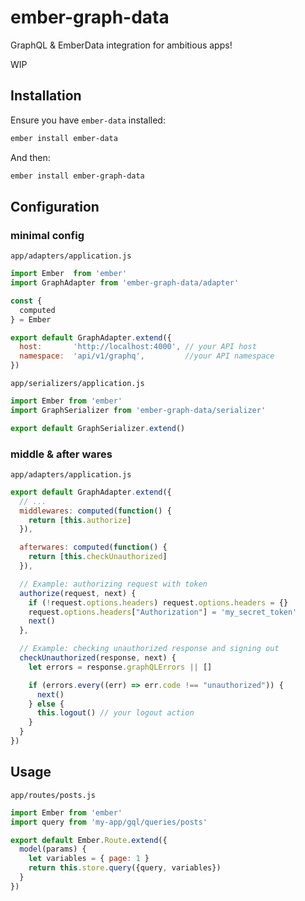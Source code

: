 # ember-graph-data

GraphQL & EmberData integration for ambitious apps!

WIP

## Installation

Ensure you have `ember-data` installed:

```bash
ember install ember-data
```

And then:
```bash
ember install ember-graph-data  
```
## Configuration
### minimal config
`app/adapters/application.js`
```js
import Ember  from 'ember'
import GraphAdapter from 'ember-graph-data/adapter'

const {
  computed
} = Ember

export default GraphAdapter.extend({
  host:       'http://localhost:4000', // your API host
  namespace:  'api/v1/graphq',         //your API namespace
})
```
`app/serializers/application.js`
```js
import Ember from 'ember'
import GraphSerializer from 'ember-graph-data/serializer'

export default GraphSerializer.extend()
```

### middle & after wares

`app/adapters/application.js`
```js
export default GraphAdapter.extend({
  // ...
  middlewares: computed(function() {
    return [this.authorize]
  }),

  afterwares: computed(function() {
    return [this.checkUnauthorized]
  }),

  // Example: authorizing request with token
  authorize(request, next) {
    if (!request.options.headers) request.options.headers = {}
    request.options.headers["Authorization"] = 'my_secret_token'
    next()
  },

  // Example: checking unauthorized response and signing out
  checkUnauthorized(response, next) {
    let errors = response.graphQLErrors || []

    if (errors.every((err) => err.code !== "unauthorized")) {
      next()
    } else {
      this.logout() // your logout action
    }
  }
})
```

## Usage

`app/routes/posts.js`
```js
import Ember from 'ember'
import query from 'my-app/gql/queries/posts'

export default Ember.Route.extend({
  model(params) {
    let variables = { page: 1 }
    return this.store.query({query, variables})
  }
})
```  
